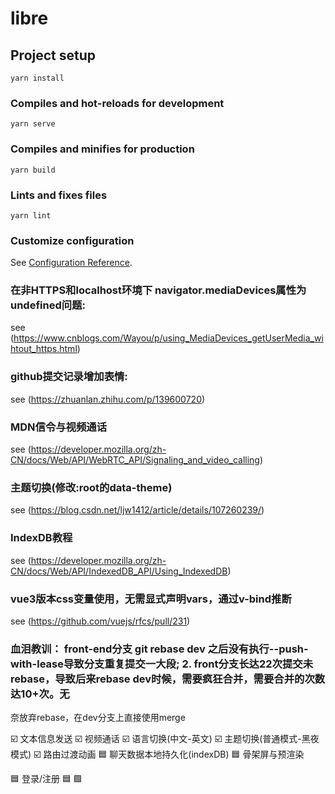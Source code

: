 # libre

## Project setup
```
yarn install
```

### Compiles and hot-reloads for development
```
yarn serve
```

### Compiles and minifies for production
```
yarn build
```

### Lints and fixes files
```
yarn lint
```

### Customize configuration
See [Configuration Reference](https://cli.vuejs.org/config/).


### 在非HTTPS和localhost环境下  navigator.mediaDevices属性为undefined问题:
see (https://www.cnblogs.com/Wayou/p/using_MediaDevices_getUserMedia_wihtout_https.html)

### github提交记录增加表情: 
see (https://zhuanlan.zhihu.com/p/139600720)

### MDN信令与视频通话
see (https://developer.mozilla.org/zh-CN/docs/Web/API/WebRTC_API/Signaling_and_video_calling)

### 主题切换(修改:root的data-theme)
see (https://blog.csdn.net/ljw1412/article/details/107260239/)

### IndexDB教程
see (https://developer.mozilla.org/zh-CN/docs/Web/API/IndexedDB_API/Using_IndexedDB)

### vue3版本css变量使用，无需显式声明vars，通过v-bind推断
see (https://github.com/vuejs/rfcs/pull/231)

### 血泪教训： front-end分支 git rebase dev 之后没有执行--push-with-lease导致分支重复提交一大段; 2. front分支长达22次提交未rebase，导致后来rebase dev时候，需要疯狂合并，需要合并的次数达10+次。无
奈放弃rebase，在dev分支上直接使用merge

☑️ 文本信息发送
☑️ 视频通话
☑️ 语言切换(中文-英文)
☑️ 主题切换(普通模式-黑夜模式)
☑️ 路由过渡动画
🟦 聊天数据本地持久化(indexDB)
🟦 骨架屏与预渲染

🟦 登录/注册
🟦 
🟪 